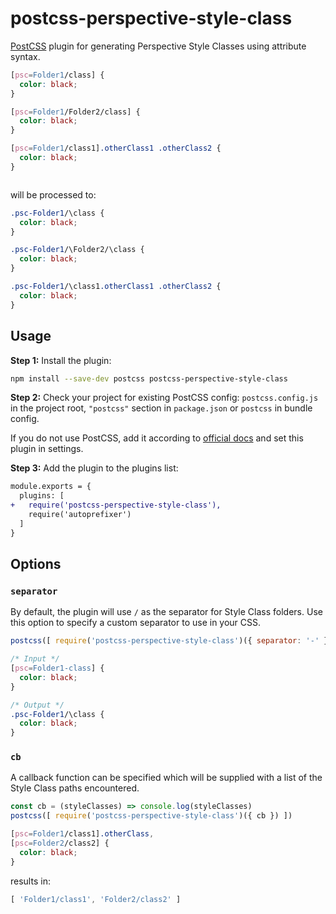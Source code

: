 # postcss-perspective-style-class

[PostCSS] plugin for generating Perspective Style Classes using attribute syntax.

[PostCSS]: https://github.com/postcss/postcss

```css
[psc=Folder1/class] { 
  color: black; 
}

[psc=Folder1/Folder2/class] { 
  color: black; 
}

[psc=Folder1/class1].otherClass1 .otherClass2 { 
  color: black; 
}



```

will be processed to:

```css
.psc-Folder1/\class { 
  color: black; 
}

.psc-Folder1/\Folder2/\class { 
  color: black; 
}

.psc-Folder1/\class1.otherClass1 .otherClass2 { 
  color: black; 
}
```

## Usage

**Step 1:** Install the plugin:

```sh
npm install --save-dev postcss postcss-perspective-style-class
```

**Step 2:** Check your project for existing PostCSS config: `postcss.config.js` in the project root, `"postcss"` section in `package.json` or `postcss` in bundle config.

If you do not use PostCSS, add it according to [official docs] and set this plugin in settings.

**Step 3:** Add the plugin to the plugins list:

```diff
module.exports = {
  plugins: [
+   require('postcss-perspective-style-class'),
    require('autoprefixer')
  ]
}
```

## Options

### `separator`

By default, the plugin will use `/` as the separator for Style Class folders.
Use this option to specify a custom separator to use in your CSS.

```js
postcss([ require('postcss-perspective-style-class')({ separator: '-' }) ])
```
```css
/* Input */
[psc=Folder1-class] {
  color: black;
}

/* Output */
.psc-Folder1/\class { 
  color: black;
}
```

### `cb`

A callback function can be specified which will be supplied with a list of the Style Class paths encountered.

```js
const cb = (styleClasses) => console.log(styleClasses)
postcss([ require('postcss-perspective-style-class')({ cb }) ])
```
```css
[psc=Folder1/class1].otherClass, 
[psc=Folder2/class2] { 
  color: black; 
}
```
results in:
```js
[ 'Folder1/class1', 'Folder2/class2' ]
```

[official docs]: https://github.com/postcss/postcss#usage
